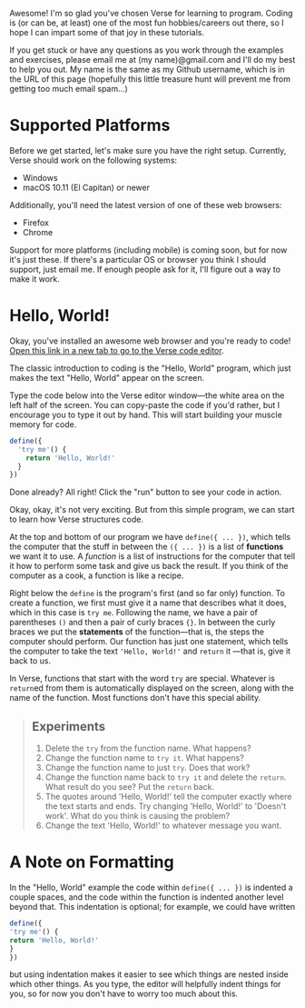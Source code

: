 Awesome! I'm so glad you've chosen Verse for learning to
program. Coding is (or can be, at least) one of the most
fun hobbies/careers out there, so I hope I can impart some
of that joy in these tutorials.

If you get stuck or have any questions as you work through
the examples and exercises, please email me at (my
name)@gmail.com and I'll do my best to help you out. My name
is the same as my Github username, which is in the URL of
this page (hopefully this little treasure hunt will prevent
me from getting too much email spam...)

# Supported Platforms

Before we get started, let's make sure you have the right
setup. Currently, Verse should work on the following
systems:

- Windows
- macOS 10.11 (El Capitan) or newer

Additionally, you'll need the latest version of one of
these web browsers:

- Firefox
- Chrome

Support for more platforms (including mobile) is coming
soon, but for now it's just these. If there's a particular
OS or browser you think I should support, just email me.
If enough people ask for it, I'll figure out a way to
make it work.

# Hello, World!

Okay, you've installed an awesome web browser and you're
ready to code! [Open this link in a new tab to go to the
Verse code editor](https://druidic.github.io).

The classic introduction to coding is the
"Hello, World" program, which just makes the text "Hello,
World" appear on the screen.

Type the code below into the Verse editor window—the white
area on the left half of the screen. You can copy-paste the
code if you'd rather, but I encourage you to type it out by
hand. This will start building your muscle memory for code.

```javascript
define({
  'try me'() {
    return 'Hello, World!'
  }
})
```

Done already? All right! Click the "run" button to see your
code in action.

Okay, okay, it's not very exciting. But from this simple
program, we can start to learn how Verse structures code.

At the top and bottom of our program we have
`define({ ... })`, which tells the computer
that the stuff in between the `({ ... })` is a list of
**functions** we want it to use. A *function* is a list of
instructions for the computer that tell it how to perform
some task and give us back the result. If you think of the
computer as a cook, a function is like a recipe.

Right below the `define` is the program's first (and so far
only) function. To create a function, we first must give it
a name that describes what it does, which in this case is
`try me`. Following the name, we have a pair
of parentheses `()` and then a pair of curly braces `{}`.
In between the curly braces we put the **statements** of the
function—that is, the steps the computer should perform.
Our function has just one statement, which tells the
computer to take the text `'Hello, World!'` and `return` it
—that is, give it back to us.

In Verse, functions that start with the word `try` are
special. Whatever is `return`ed from them is automatically
displayed on the screen, along with the name of the
function. Most functions don't have this special ability.

> ## Experiments
>
> 1. Delete the `try` from the function name. What
>    happens?
> 2. Change the function name to `try it`. What
>    happens?
> 3. Change the function name to just `try`. Does that
>    work?
> 4. Change the function name back to `try it` and delete
>    the `return`. What result do you see? Put the `return`
>    back.
> 5. The quotes around 'Hello, World!' tell the
>    computer exactly where the text starts and ends. Try
>    changing 'Hello, World!' to 'Doesn't work'. What do
>    you think is causing the problem?
> 6. Change the text 'Hello, World!' to whatever message you
>    want.

# A Note on Formatting

In the "Hello, World" example the code within `define({ ... })`
is indented a couple spaces, and the code within the function
is indented another level beyond that. This indentation is
optional; for example, we could have written

```javascript
define({
'try me'() {
return 'Hello, World!'
}
})
```

but using indentation makes it easier to see which things
are nested inside which other things.
As you type, the editor will helpfully indent
things for you, so for now you don't have to worry too much
about this.

<!--

# Tutorial: Variables

**Variables** are one of the most useful concepts in
programming. A variable is like a container where you can
store information (like text and numbers) that you aren't
going to use right away but want to save for later.

We can create a new variable using the `let` keyword. When
we create a variable we have to give it a name so we can
refer to it later.

For example, this code (which you'd normally put inside a
function), creates a variable named `awesomePerson`.

```javascript
let awesomePerson
```

Once we have a variable, we can store some information in it
using the `=` symbol:

```javascript
let awesomePerson
awesomePerson = 'Margaret Hamilton'
```

As a shorthand for the above, we can use `let` and `=` at
the same time:

```javascript
let awesomePerson = 'Margaret Hamilton'
```

Stuff we've stored in a variable is called the *value* of
that variable. We can get the value of a variable back out
just by using its name, like this:

```javascript
yield log(awesomePerson)
```

Putting it all together, we can write programs like this:

```javascript
define({
  *init() {
    let awesomePerson = 'Margaret Hamilton'
    let accomplishment =
      'Wrote guidance software for the Apollo moon landings'

    yield log(awesomePerson)
    yield log(accomplishment)
  }
})
```

-->

